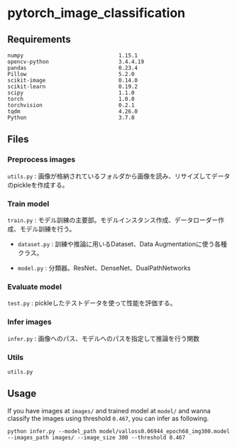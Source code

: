 # pytorch_image_classification


## Requirements
```
numpy                              1.15.1    
opencv-python                      3.4.4.19      
pandas                             0.23.4    
Pillow                             5.2.0     
scikit-image                       0.14.0    
scikit-learn                       0.19.2    
scipy                              1.1.0     
torch                              1.0.0     
torchvision                        0.2.1          
tqdm                               4.26.0 
Python                             3.7.0
```

## Files
### Preprocess images
`utils.py` : 画像が格納されているフォルダから画像を読み、リサイズしてデータのpickleを作成する。

### Train model
`train.py` : モデル訓練の主要部。モデルインスタンス作成、データローダー作成、モデル訓練を行う。

- `dataset.py` : 訓練や推論に用いるDataset、Data Augmentationに使う各種クラス。

- `model.py` : 分類器。ResNet、DenseNet、DualPathNetworks


### Evaluate model
`test.py` : pickleしたテストデータを使って性能を評価する。

### Infer images
`infer.py` : 画像へのパス、モデルへのパスを指定して推論を行う関数


### Utils 
`utils.py`



## Usage
If you have images at `images/` and trained model at `model/` and wanna classify the images using threshold `0.467`, you can infer as following.
```
python infer.py --model_path model/valloss0.06944_epoch68_img300.model --images_path images/ --image_size 300 --threshold 0.467
```

